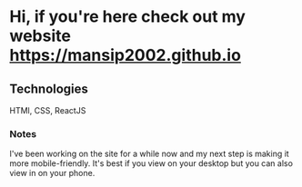 # Hi, if you're here check out my website https://mansip2002.github.io
## Technologies
HTMl, CSS, ReactJS

### Notes
I've been working on the site for a while now and my next step is making it more mobile-friendly. It's best if you view on your desktop but you can also view in on your phone. 

